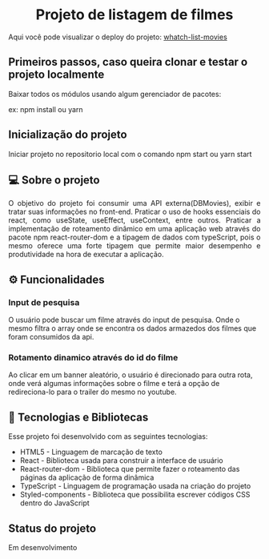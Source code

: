 <h1 align="center">Projeto de listagem de filmes</h1>

Aqui você pode visualizar o deploy do projeto: [whatch-list-movies](https://whatch-list-movies.netlify.app
)

## Primeiros passos, caso queira clonar e testar o projeto localmente

<p> Baixar todos os módulos usando algum gerenciador de pacotes:</p>
ex: npm install ou yarn

## Inicialização do projeto

Iniciar projeto no repositorio local com o comando npm start ou yarn start

## 💻 Sobre o projeto

<p align="justify"> O objetivo do projeto foi consumir uma API externa(DBMovies), exibir e tratar suas informações no front-end. Praticar o uso de hooks essenciais do react, como useState, useEffect, useContext, entre outros. Praticar a implementação de roteamento dinâmico em uma aplicação web através do pacote npm react-router-dom e a tipagem de dados com typeScript, pois o mesmo oferece uma forte tipagem que permite maior desempenho e produtividade na hora de executar a aplicação. </p>

## ⚙ Funcionalidades

### Input de pesquisa
O usuário pode buscar um filme através do input de pesquisa. Onde o mesmo filtra o array onde se encontra os dados armazedos dos filmes que foram consumidos da api.

### Rotamento dinamico através do id do filme
Ao clicar em um banner aleatório, o usuário é direcionado para outra rota, onde verá algumas informações sobre o filme e terá a opção de redireciona-lo para o trailer do mesmo no youtube.


## 🚀 Tecnologias e Bibliotecas

Esse projeto foi desenvolvido com as seguintes tecnologias:
- HTML5 - Linguagem de marcação de texto
- React -  Biblioteca usada para construir a interface de usuário
- React-router-dom - Biblioteca que permite fazer o roteamento das páginas da aplicação de forma dinâmica
- TypeScript - Linguagem de programação usada na criação do projeto
- Styled-components - Biblioteca que possibilita escrever códigos CSS dentro do JavaScript

## Status do projeto
Em desenvolvimento


